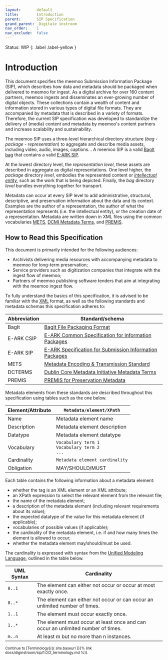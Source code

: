 ```yaml
---
layout:       default
title:        Introduction
parent:       SIP Specification
grand_parent:  Digitale instroom
nav_order:    1
nav_exclude:  false
---
```

Status: WIP
{: .label .label-yellow }
# Introduction

This document specifies the meemoo Submission Information Package (SIP), which describes how data and metadata should be packaged when delivered to meemoo for ingest.
As a digital archive for over 160 content partners, meemoo ingests and disseminates an ever-growing number of digital objects.
These collections contain a wealth of content and information stored in various types of digital file formats.
They are accompanied by metadata that is described in a variety of formats.
Therefore, the current SIP specification was developed to standardize the delivery of (media) content and metadata by meemoo's content partners and increase scalability and sustainability.

The meemoo SIP uses a three-level hierarchical directory structure (_bag - package - representation_) to aggregate and describe media assets, including video, audio, images, captions...
A meemoo SIP is a valid [BagIt bag](https://www.rfc-editor.org/rfc/rfc8493.html) that contains a valid [E-ARK SIP](https://earksip.dilcis.eu/).

At the lowest directory level, the _representation level_, these assets are described in aggregate as digital representations.
One level higher, the _package_ directory _level_, embodies the represented content or [_intellectual entity_](./3_core-concepts.html), such as the work that is being depicted.
Finally, the _bag_ directory _level_ bundles everything together for transport.

Metadata can occur at every SIP level to add administrative, structural, descriptive, and preservation information about the data and its context.
Examples are the author of a representation, the author of what the representation represents (i.e. the intellectual entity), or the creation date of a representation.
Metadata are written down in XML files using the common vocabularies [METS](https://www.loc.gov/standards/mets), [DCMI Metadata Terms](https://www.dublincore.org/specifications/dublin-core/dcmi-terms/), and [PREMIS](https://www.loc.gov/standards/premis/).

## How to Read this Specification

This document is primarily intended for the following audiences:

- Archivists delivering media resources with accompanying metadata to meemoo for long-term preservation;
- Service providers such as digitization companies that integrate with the ingest flow of meemoo;
- Partners of meemoo publishing software tenders that aim at integrating with the meemoo ingest flow.

To fully understand the basics of this specification, it is advised to be familiar with the [XML](https://www.w3.org/XML/) format, as well as the following standards and metadata schemas this specification adheres to:

| Abbreviation | Standard/schema|
| ------------ | -------------- |
| BagIt        | [BagIt File Packaging Format](https://www.rfc-editor.org/rfc/rfc8493.html)|
| E-ARK CSIP   | [E-ARK Common Specification for Information Packages](https://earkcsip.dilcis.eu/)|
| E-ARK SIP    | [E-ARK Specification for Submission Information Packages](https://earksip.dilcis.eu/)|
| METS         | [Metadata Encoding & Transmission Standard](https://www.loc.gov/standards/mets/mets.xsd)|
| DCTERMS      | [Dublin Core Metadata Initiative Metadata Terms](http://dublincore.org/schemas/xmls/qdc/2008/02/11/dcterms.xsd)|
| PREMIS       | [PREMIS for Preservation Metadata](https://www.loc.gov/standards/premis/v3/premis-v3-0.xsd)|

Metadata elements from these standards are described throughout this specification using tables such as the one below. 

| Element/Attribute | `Metadata/element/XPath` |
|-----------------------|-----------|
| Name | Metadata element name |
| Description | Metadata element description |
| Datatype | Metadata element datatype |
| Vocabulary | `Vocabulary term 1`<br>`Vocabulary term 2`<br>`...` |
| Cardinality | `Metadata element cardinality` |
| Obligation | MAY/SHOULD/MUST |

Each table contains the following information about a metadata element:

- whether the tag is an XML element or an XML attribute;
- an XPath expression to select the relevant element from the relevant file;
- the name of the metadata element;
- a description of the metadata element (including relevant requirements about its value);
- the expected datatype of the value for this metadata element (if applicable);
- vocabularies of possible values (if applicable);
- the cardinality of the metadata element, i.e. if and how many times the element is allowed to occur;
- whether the metadata element may/should/must be used.

The cardinality is expressed with syntax from the [Unified Modeling Language](https://www.omg.org/spec/UML/2.5.1/PDF), outlined in the table below.

| UML Syntax | Cardinality                                                                      |
| ---------- | -------------------------------------------------------------------------------- |
| `0..1`       | The element can either not occur or occur at most exactly once.                  |
| `0..*`       | The element can either not occur or can occur an unlimited number of times.      |
| `1..1`       | The element must occur exactly once.                                             |
| `1..*`       | The element must occur at least once and can occur an unlimited number of times. |
| `m..n`       | At least m but no more than n instances.                                         |

<small>
Continue to [Terminology]({{ site.baseurl }}{% link docs/diginstroom/sip/1.0/2_terminology.md %}).
</small>
